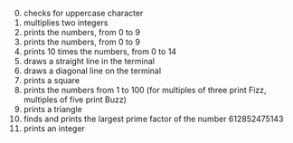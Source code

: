 0. checks for uppercase character
2. multiplies two integers
3. prints the numbers, from 0 to 9
4. prints the numbers, from 0 to 9
5. prints 10 times the numbers, from 0 to 14
6. draws a straight line in the terminal
7. draws a diagonal line on the terminal
8. prints a square
9. prints the numbers from 1 to 100 (for multiples of three print Fizz, multiples of five print Buzz)
10. prints a triangle
11. finds and prints the largest prime factor of the number 612852475143
12. prints an integer
